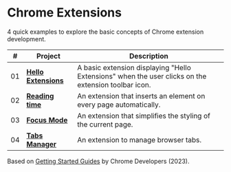 # Chrome Extensions

4 quick examples to explore the basic concepts of Chrome extension development.

| #   | Project                                     | Description                                                                                         |
| --- | ------------------------------------------- | --------------------------------------------------------------------------------------------------- |
| 01  | [**Hello Extensions**](01-hello-extensions) | A basic extension displaying "Hello Extensions" when the user clicks on the extension toolbar icon. |
| 02  | [**Reading time**](02-reading-time)         | An extension that inserts an element on every page automatically.                                   |
| 03  | [**Focus Mode**](03-focus-mode)             | An extension that simplifies the styling of the current page.                                       |
| 04  | [**Tabs Manager**](04-tabs-manager)         | An extension to manage browser tabs.                                                                |

Based on [Getting Started Guides](https://developer.chrome.com/docs/extensions/mv3/getstarted/) by Chrome Developers (2023).
